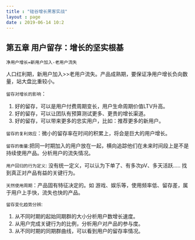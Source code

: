 ```yaml
---
title : "硅谷增长黑客实战"
layout : page
date : 2019-06-14 10:2
---
```




## 第五章 用户留存：增长的坚实根基

`净用户增长=新用户加入-老用户流失`

人口红利期，新用户加入>>老用户流失。产品成熟期，要保证净用户增长负向数量，站大盘比重较小。

`留存对增长的影响`：

1. 好的留存，可以是用户付费周期变长，用户生命周期价值LTV升高。
2. 好的留存，可以让团队有预算测试更多、更贵的增长渠道。
3. 好的留存，可以带来更多的忠实用户，比如：推荐更多的新用户。

`留存的复利效应`：微小的留存率在时间的积累上，将会是巨大的用户增长。

`留存的衡量`:把同一时期加入的用户放在一起，横向追踪他们在未来时间段上是不是持续使用产品。分析用户的流失情况。

`用户回归的行为定义`: 没有统一定义，可以认为下单了、有多次pV、多天活跃..... 找到真正对产品有益的关键行为。

`天然使用周期`：产品固有特征决定的。如 游戏、娱乐等，使用频率低、留存差，属于用户上手快，流失也快的产品。

`留存变化趋势分辨`: 

1. 从不同时期的起始同期群的大小分析用户数增长速度。
2. 从用户完成关键行为的比例，分析用户对产品的参与度。
3. 从不同时期的同期群曲线，可以看到用户的留存率情况。



